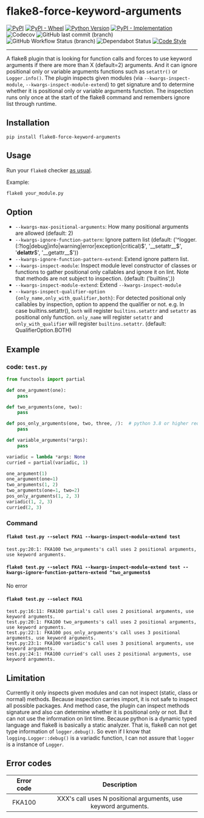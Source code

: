 # flake8-force-keyword-arguments

[![PyPI](https://img.shields.io/pypi/v/flake8-force-keyword-arguments?label=pypi&logo=pypi&style=flat-square)](https://pypi.org/project/flake8-force-keyword-arguments/)
[![PyPI - Wheel](https://img.shields.io/pypi/wheel/flake8-force-keyword-arguments?style=flat-square&logo=pypi)](https://pypi.org/project/flake8-force-keyword-arguments/)
[![Python Version](https://img.shields.io/pypi/pyversions/flake8-force-keyword-arguments.svg?style=flat-square&logo=python)](https://pypi.org/project/flake8-force-keyword-arguments/)
[![PyPI - Implementation](https://img.shields.io/pypi/implementation/flake8-force-keyword-arguments?style=flat-square&logo=python)]((https://pypi.org/project/flake8-force-keyword-arguments/))
![Codecov](https://img.shields.io/codecov/c/gh/isac322/flake8-force-keyword-arguments?style=flat-square&logo=codecov)
![GitHub last commit (branch)](https://img.shields.io/github/last-commit/isac322/flake8-force-keyword-arguments/master?logo=github&style=flat-square)
![GitHub Workflow Status (branch)](https://img.shields.io/github/actions/workflow/status/isac322/flake8-force-keyword-arguments/ci.yml?branch=master&logo=github&style=flat-square)
![Dependabot Status](https://flat.badgen.net/github/dependabot/isac322/flake8-force-keyword-arguments?icon=github)
[![Code Style](https://img.shields.io/badge/code%20style-black-000000.svg?style=flat-square)](https://github.com/psf/black)
___

A flake8 plugin that is looking for function calls and forces to use keyword arguments
if there are more than X (default=2) arguments.
And it can ignore positional only or variable arguments functions such as `setattr()` or `Logger.info()`.
The plugin inspects given modules (via `--kwargs-inspect-module`, `--kwargs-inspect-module-extend`)
to get signature and to determine whether it is positional only or variable arguments function.
The inspection runs only once at the start of the flake8 command and remembers ignore list through runtime.


## Installation

```
pip install flake8-force-keyword-arguments
```

## Usage

Run your `flake8` checker [as usual](http://flake8.pycqa.org/en/latest/user/invocation.html).

Example:

```bash
flake8 your_module.py
```

## Option

- `--kwargs-max-positional-arguments`: How many positional arguments are allowed (default: 2)
- `--kwargs-ignore-function-pattern`: Ignore pattern list (default: ('^logger.(:?log|debug|info|warning|error|exception|critical)$', '__setattr__$', '__delattr__$', '__getattr__$'))
- `--kwargs-ignore-function-pattern-extend`: Extend ignore pattern list.
- `--kwargs-inspect-module`: Inspect module level constructor of classes or functions to gather positional only callables and ignore it on lint. Note that methods are not subject to inspection. (default: ('builtins',))
- `--kwargs-inspect-module-extend`: Extend `--kwargs-inspect-module`
- `--kwargs-inspect-qualifier-option {only_name,only_with_qualifier,both}`: For detected positional only callables by inspection, option to append the qualifier or not. e.g. In case builtins.setattr(), `both` will register `builtins.setattr` and `setattr` as positional only function. `only_name` will register `setattr` and `only_with_qualifier` will register `builtins.setattr`. (default: QualifierOption.BOTH)

## Example

### code: `test.py`

```python
from functools import partial

def one_argument(one):
    pass

def two_arguments(one, two):
    pass

def pos_only_arguments(one, two, three, /):  # python 3.8 or higher required
    pass

def variable_arguments(*args):
    pass

variadic = lambda *args: None
curried = partial(variadic, 1)

one_argument(1)
one_argument(one=1)
two_arguments(1, 2)
two_arguments(one=1, two=2)
pos_only_arguments(1, 2, 3)
variadic(1, 2, 3)
curried(2, 3)
```

### Command

#### `flake8 test.py --select FKA1 --kwargs-inspect-module-extend test`

```
test.py:20:1: FKA100 two_arguments's call uses 2 positional arguments, use keyword arguments.
```

#### `flake8 test.py --select FKA1 --kwargs-inspect-module-extend test --kwargs-ignore-function-pattern-extend ^two_arguments$`

No error

#### `flake8 test.py --select FKA1`

```
test.py:16:11: FKA100 partial's call uses 2 positional arguments, use keyword arguments.
test.py:20:1: FKA100 two_arguments's call uses 2 positional arguments, use keyword arguments.
test.py:22:1: FKA100 pos_only_arguments's call uses 3 positional arguments, use keyword arguments.
test.py:23:1: FKA100 variadic's call uses 3 positional arguments, use keyword arguments.
test.py:24:1: FKA100 curried's call uses 2 positional arguments, use keyword arguments.
```

## Limitation

Currently it only inspects given modules and can not inspect (static, class or normal) methods.
Because inspection carries import, it is not safe to inspect all possible packages.
And method case, the plugin can inspect methods signature and also can determine whether it is positional only or not.
But it can not use the information on lint time.
Because python is a dynamic typed language and flake8 is basically a static analyzer.
That is, flake8 can not get type information of `logger.debug()`.
So even if I know that `logging.Logger::debug()` is a variadic function,
I can not assure that `logger` is a instance of `Logger`.

## Error codes

| Error code |                     Description                                |
|:----------:|:--------------------------------------------------------------:|
|   FKA100    | XXX's call uses N positional arguments, use keyword arguments. |
